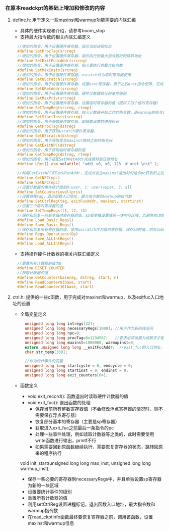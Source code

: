 ### 在原本readckpt的基础上增加和修改的内容
1. define.h: 用于定义一些maxinst和warmup功能需要的内联汇编
    - 具体的硬件实现和介绍，请参考boom_stop
    - 支持最大指令数的相关内联汇编定义
    ```c
      //增加的指令，用于设置硬件寄存器，指示当前进程标志
      #define SetProcTag(srcreg)
      //增加的指令，用于设置硬件寄存器，指示执行到最大指令数时的跳转地址
      #define SetExitFuncAddr(srcreg)   
      //增加的指令，用于设置硬件寄存器，指示要执行的最大指令数
      #define SetMaxInsts(srcreg)       
      //增加的指令，用于设置硬件寄存器，uscatch作为临时寄存器使用
      #define SetUScratch(srcreg)       
      //增加的指令，用于设置硬件寄存器，设置uret寄存器，用于之后uret指令使用，完成跳转
      #define SetURetAddr(srcreg)       
      //增加的指令，用于设置硬件寄存器，硬件计数器统计的事件级别
      #define SetMaxPriv(srcreg)        
      //增加的指令，用于设置硬件寄存器，设置临时寄存器的值（提供了四个临时寄存器）
      #define SetTempReg(srcreg, rtemp) 
      //增加的指令，用于设置硬件寄存器，指示计数器开始工作的指令数，即warmup的指令数
      #define SetStartInsts(srcreg)     
      //增加的指令，用于获取硬件寄存器，即获取设置的进程标记
      #define GetProcTag(dstreg)        
      //增加的指令，用于获取uscatch硬件寄存器，
      #define GetUScratch(dstreg)       
      //增加的指令，用于获取发生maxinst跳转之前的指令pc
      #define GetExitNPC(dstreg)        
      //增加的指令，用于获取临时寄存器的值
      #define GetTempReg(dstreg, rtemp) 
      //增加的指令，用于搭配SetURetAddr完成跳转到任意地址
      #define URet() asm volatile( "addi x0, x0, 128  # uret \n\t" ); 

      //利用GetExitNPC和SetURetAddr，完成对发生maxinst退出时的指令pc获取和之后的跳转
      #define GetNPC(npc)
      #define SetNPC(npc)
      //设置计数器的事件统计级别0:user, 1: user+super, 3: all
      #define SetCounterLevel(priv)
      //设置进程tag，退出函数入口地址，最大指令数和warmup的指令数
      #define SetCtrlReg(tag, exitFucAddr, maxinst, startinst)
      //设置三个临时寄存器的值
      #define SetTempRegs(t1, t2, t3)
      //保存和恢复一些基本临时寄存器的值，sp会单独设置成另一块内存区域，以避免修改栈
      #define Load_Basic_Regs()
      #define Save_Basic_Regs()
      //保存和恢复所有寄存器的值，使用uscratch作为临时寄存器，保存a0的值，然后以a0为基址进行保存和恢复
      #define Regs_Operations(Op)
      #define Save_ALLIntRegs()
      #define Load_ALLIntRegs()
    ```
    - 支持操作硬件计数器的相关内联汇编定义
    ```c
      //重置所有计数器的值为0
      #define RESET_COUNTER
      //获取计数器的值
      #define GetCounter(basereg, dstreg, start, n)
      #define ReadCounter8(base, start)
      #define ReadCounter16(base, start)
    ```

2. ctrl.h: 提供的一些c函数，用于完成对maxinst和warmup，以及exitfuc入口地址的设置
    - 全局变量定义
      ```c
        unsigned long long intregs[32];
        unsigned long long necessaryRegs[1000]; //用于作为新的栈空间
        unsigned long long npc=0;
        unsigned long long procTag=0x1234567;   //要求必须设置为该数字才能够使用计数器的值
        unsigned long long maxinst=1000000, warmupinst=0;
        extern unsigned long long __exitFucAddr;  //exit_fuc的入口地址，用于作为maxinst退出时的跳转函数
        char str_temp[300];

        //作为统计事件的变量
        unsigned long long startcycle = 0, endcycle = 0;
        unsigned long long startinst = 0, endinst = 0;
        unsigned long long exit_counters[64];
      ```
    - 函数定义
      - void exit_record(): 函数退出时读取硬件计数器的值
      - void exit_fuc(): 退出函数的处理
        - 保存当前所有整数寄存器值（不会修改浮点寄存器的情况时，则不需要保存浮点寄存器）
        - 恢复部分基本的寄存器（主要是sp寄存器）
        - 获取进入exit_fuc之前最后一条指令的pc
        - 处理一些事件处理，例如读取计数器等之类的，此时需要使用write函数进行输出，printf不行
        - 如果需要回到原函数继续执行，需要恢复寄存器的状态，跳转回原来的程序执行

      void init_start(unsigned long long max_inst, unsigned long long warmup_inst);
        - 保存一些必要的寄存器到necessaryRegs中，并且单独设置sp寄存器为新的一块区域
        - 设置要统计事件的级别
        - 重置所有计数器的值
        - 利用setCtrlReg设置进程标记，退出函数入口地址，最大指令数和warmup指令数
        - 在read_ckptinfo函数最终要恢复寄存器之前，调用该函数，设置maxinst和warmup信息
    